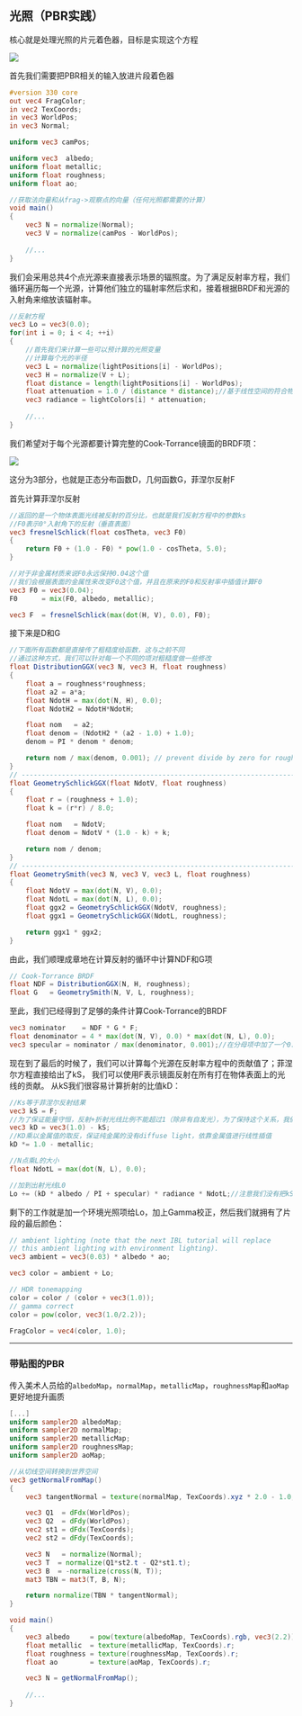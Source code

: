 <h2>光照（PBR实践）</h2>

核心就是处理光照的片元着色器，目标是实现这个方程

<img src="http://latex.codecogs.com/svg.latex?L_o(p,\omega_o) = \int\limits_{\Omega} (k_d\frac{c}{\pi} + k_s\frac{DFG}{4(\omega_o \cdot n)(\omega_i \cdot n)})L_i(p,\omega_i) n \cdot \omega_i  d\omega_i" />

首先我们需要把PBR相关的输入放进片段着色器

```glsl
#version 330 core
out vec4 FragColor;
in vec2 TexCoords;
in vec3 WorldPos;
in vec3 Normal;

uniform vec3 camPos;

uniform vec3  albedo;
uniform float metallic;
uniform float roughness;
uniform float ao;

//获取法向量和从frag->观察点的向量（任何光照都需要的计算）
void main()
{
    vec3 N = normalize(Normal);
    vec3 V = normalize(camPos - WorldPos);
    
    //...
}
```

我们会采用总共4个点光源来直接表示场景的辐照度。为了满足反射率方程，我们循环遍历每一个光源，计算他们独立的辐射率然后求和，接着根据BRDF和光源的入射角来缩放该辐射率。

```glsl
//反射方程
vec3 Lo = vec3(0.0);
for(int i = 0; i < 4; ++i)
{
    //首先我们来计算一些可以预计算的光照变量
    //计算每个光的半径
    vec3 L = normalize(lightPositions[i] - WorldPos);
    vec3 H = normalize(V + L);
    float distance = length(lightPositions[i] - WorldPos);
    float attenuation = 1.0 / (distance * distance);//基于线性空间的符合物理的计算（Gamma校正会在最后完成）
    vec3 radiance = lightColors[i] * attenuation;
    
    //...
}
```

我们希望对于每个光源都要计算完整的Cook-Torrance镜面的BRDF项：

<img src="http://latex.codecogs.com/svg.latex?\frac{DFG}{4(\omega_o \cdot n)(\omega_i \cdot n)}" />

这分为3部分，也就是正态分布函数D，几何函数G，菲涅尔反射F

首先计算菲涅尔反射

```glsl
//返回的是一个物体表面光线被反射的百分比，也就是我们反射方程中的参数ks
//F0表示0°入射角下的反射（垂直表面）
vec3 fresnelSchlick(float cosTheta, vec3 F0)
{
    return F0 + (1.0 - F0) * pow(1.0 - cosTheta, 5.0);
}

//对于非金属材质来说F0永远保持0.04这个值
//我们会根据表面的金属性来改变F0这个值，并且在原来的F0和反射率中插值计算F0
vec3 F0 = vec3(0.04); 
F0      = mix(F0, albedo, metallic);

vec3 F  = fresnelSchlick(max(dot(H, V), 0.0), F0);
```

接下来是D和G

```glsl
//下面所有函数都是直接传了粗糙度给函数，这与之前不同
//通过这种方式，我们可以针对每一个不同的项对粗糙度做一些修改
float DistributionGGX(vec3 N, vec3 H, float roughness)
{
    float a = roughness*roughness;
    float a2 = a*a;
    float NdotH = max(dot(N, H), 0.0);
    float NdotH2 = NdotH*NdotH;

    float nom   = a2;
    float denom = (NdotH2 * (a2 - 1.0) + 1.0);
    denom = PI * denom * denom;

    return nom / max(denom, 0.001); // prevent divide by zero for roughness=0.0 and NdotH=1.0
}
// ----------------------------------------------------------------------------
float GeometrySchlickGGX(float NdotV, float roughness)
{
    float r = (roughness + 1.0);
    float k = (r*r) / 8.0;

    float nom   = NdotV;
    float denom = NdotV * (1.0 - k) + k;

    return nom / denom;
}
// ----------------------------------------------------------------------------
float GeometrySmith(vec3 N, vec3 V, vec3 L, float roughness)
{
    float NdotV = max(dot(N, V), 0.0);
    float NdotL = max(dot(N, L), 0.0);
    float ggx2 = GeometrySchlickGGX(NdotV, roughness);
    float ggx1 = GeometrySchlickGGX(NdotL, roughness);

    return ggx1 * ggx2;
}
```

由此，我们顺理成章地在计算反射的循环中计算NDF和G项

```glsl
// Cook-Torrance BRDF
float NDF = DistributionGGX(N, H, roughness);
float G   = GeometrySmith(N, V, L, roughness);
```

至此，我们已经得到了足够的条件计算Cook-Torrance的BRDF

```glsl
vec3 nominator    = NDF * G * F;
float denominator = 4 * max(dot(N, V), 0.0) * max(dot(N, L), 0.0);
vec3 specular = nominator / max(denominator, 0.001);//在分母项中加了一个0.001为了避免出现除零错误
```

现在到了最后的时候了，我们可以计算每个光源在反射率方程中的贡献值了；菲涅尔方程直接给出了kS， 我们可以使用F表示镜面反射在所有打在物体表面上的光线的贡献。 从kS我们很容易计算折射的比值kD：

```glsl
//Ks等于菲涅尔反射结果
vec3 kS = F;
//为了保证能量守恒，反射+折射光线比例不能超过1（除非有自发光），为了保持这个关系，我们把diffuse部分KD等于1-Ks
vec3 kD = vec3(1.0) - kS;
//KD乘以金属值的取反，保证纯金属的没有diffuse light，依靠金属值进行线性插值
kD *= 1.0 - metallic;
```

```glsl
//N点乘L的大小
float NdotL = max(dot(N, L), 0.0);

//加到出射光线L0
Lo += (kD * albedo / PI + specular) * radiance * NdotL;//注意我们没有把kS乘进去我们的反射率方程中，这是因为我们已经在specualr BRDF中乘了菲涅尔系数F了，因为kS等于F，因此我们不需要再乘一次
```

剩下的工作就是加一个环境光照项给Lo，加上Gamma校正，然后我们就拥有了片段的最后颜色：

```glsl
// ambient lighting (note that the next IBL tutorial will replace
// this ambient lighting with environment lighting).
vec3 ambient = vec3(0.03) * albedo * ao;

vec3 color = ambient + Lo;

// HDR tonemapping
color = color / (color + vec3(1.0));
// gamma correct
color = pow(color, vec3(1.0/2.2));

FragColor = vec4(color, 1.0);
```

<hr>

<h3>带贴图的PBR</h3>

传入美术人员给的`albedoMap`，`normalMap`，`metallicMap`，`roughnessMap`和`aoMap`更好地提升画质

```glsl
[...]
uniform sampler2D albedoMap;
uniform sampler2D normalMap;
uniform sampler2D metallicMap;
uniform sampler2D roughnessMap;
uniform sampler2D aoMap;

//从切线空间转换到世界空间
vec3 getNormalFromMap()
{
    vec3 tangentNormal = texture(normalMap, TexCoords).xyz * 2.0 - 1.0;

    vec3 Q1  = dFdx(WorldPos);
    vec3 Q2  = dFdy(WorldPos);
    vec2 st1 = dFdx(TexCoords);
    vec2 st2 = dFdy(TexCoords);

    vec3 N   = normalize(Normal);
    vec3 T  = normalize(Q1*st2.t - Q2*st1.t);
    vec3 B  = -normalize(cross(N, T));
    mat3 TBN = mat3(T, B, N);

    return normalize(TBN * tangentNormal);
}

void main()
{
    vec3 albedo     = pow(texture(albedoMap, TexCoords).rgb, vec3(2.2));
    float metallic  = texture(metallicMap, TexCoords).r;
    float roughness = texture(roughnessMap, TexCoords).r;
    float ao        = texture(aoMap, TexCoords).r;

    vec3 N = getNormalFromMap();
    
    //...
}
```